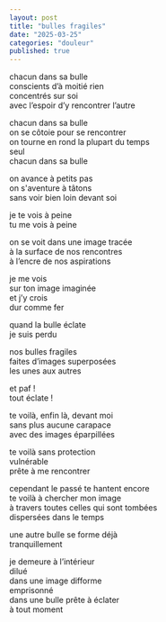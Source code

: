 ```yaml
---
layout: post
title: "bulles fragiles"
date: "2025-03-25"
categories: "douleur"
published: true
---
```


chacun dans sa bulle  
conscients d’à moitié rien  
concentrés sur soi  
avec l’espoir d’y rencontrer l’autre  

chacun dans sa bulle  
on se côtoie pour se rencontrer  
on tourne en rond la plupart du temps  
seul  
chacun dans sa bulle  

on avance à petits pas  
on s'aventure à tâtons  
sans voir bien loin devant soi  

je te vois à peine  
tu me vois à peine  

on se voit dans une image tracée  
à la surface de nos rencontres  
à l’encre de nos aspirations  

je me vois  
sur ton image imaginée  
et j’y crois  
dur comme fer  

quand la bulle éclate  
je suis perdu  

nos bulles fragiles  
faites d’images superposées  
les unes aux autres  

et paf !  
tout éclate !  

te voilà, enfin là, devant moi  
sans plus aucune carapace  
avec des images éparpillées  

te voilà sans protection  
vulnérable  
prête à me rencontrer  

cependant le passé te hantent encore  
te voilà à chercher mon image  
à travers toutes celles qui sont tombées  
dispersées dans le temps  

une autre bulle se forme déjà  
tranquillement  

je demeure à l’intérieur  
dilué  
dans une image difforme  
emprisonné  
dans une bulle prête à éclater  
à tout moment  
